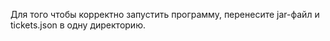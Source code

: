Для того чтобы корректно запустить программу, перенесите jar-файл и tickets.json в одну директорию.

